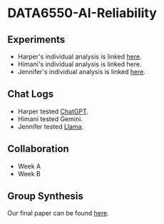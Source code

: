 # DATA6550-AI-Reliability
## Experiments <br>
- Harper's individual analysis is linked [here](KatesH_Module7_Analysis.pdf). <br>
- Himani's individual analysis is linked here. <br>
- Jennifer's individual analysis is linked [here](Module%207%20-%20Individual%20Analysis%20-%20Sika.pdf). <br>

## Chat Logs <br>
- Harper tested [ChatGPT](KatesH_Chat_Logs.pdf). <br>
- Himani tested Gemini. <br>
- Jennifer tested [Llama](Module%207%20-%20Chat%20Logs%20-%20Sika.docx.pdf).


## Collaboration <br>
- Week A <br>
- Week B <br>

## Group Synthesis <br>
Our final paper can be found [here](https://mtmailmtsu-my.sharepoint.com/:w:/g/personal/hek2t_mtmail_mtsu_edu/Ee--bGOm3xNBki04fp-29dMBypMgtO8d_jspBNyy2B7zEw?e=PA6bSG). <br>
